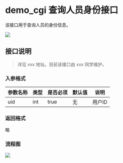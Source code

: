 # demo_cgi 查询人员身份接口

该接口用于查询人员的身份信息。

![](__STATIC_PATH__/logo.jpg)

## 接口说明

> 详见 xxx 地址。目前该接口由 xxx 同学维护。

### 入参格式

| 参数名称 | 类型 | 是否必须 | 默认值 | 说明 |
| --- | --- | --- | --- | --- |
| uid | int | true | 无 | 用户ID |

### 返回格式

略

### 流程图

![](__STATIC_PATH__/sub/workflow.png)